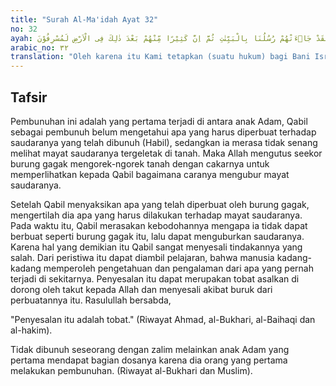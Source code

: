 ```yaml
---
title: "Surah Al-Ma'idah Ayat 32"
no: 32
ayah: مِنْ اَجْلِ ذٰلِكَ ۛ كَتَبْنَا عَلٰى بَنِيْٓ اِسْرَاۤءِيْلَ اَنَّهٗ مَنْ قَتَلَ نَفْسًاۢ بِغَيْرِ نَفْسٍ اَوْ فَسَادٍ فِى الْاَرْضِ فَكَاَنَّمَا قَتَلَ النَّاسَ جَمِيْعًاۗ وَمَنْ اَحْيَاهَا فَكَاَنَّمَآ اَحْيَا النَّاسَ جَمِيْعًا ۗوَلَقَدْ جَاۤءَتْهُمْ رُسُلُنَا بِالْبَيِّنٰتِ ثُمَّ اِنَّ كَثِيْرًا مِّنْهُمْ بَعْدَ ذٰلِكَ فِى الْاَرْضِ لَمُسْرِفُوْنَ
arabic_no: ٣٢
translation: "Oleh karena itu Kami tetapkan (suatu hukum) bagi Bani Israil, bahwa barangsiapa membunuh seseorang, bukan karena orang itu membunuh orang lain, atau bukan karena berbuat kerusakan di bumi, maka seakan-akan dia telah membunuh semua manusia. Barangsiapa memelihara kehidupan seorang manusia, maka seakan-akan dia telah memelihara kehidupan semua manusia. Sesungguhnya Rasul Kami telah datang kepada mereka dengan (membawa) keterangan-keterangan yang jelas. Tetapi kemudian banyak di antara mereka setelah itu melampaui batas di bumi."
---
```


## Tafsir

Pembunuhan ini adalah yang pertama terjadi di antara anak Adam, Qabil sebagai pembunuh belum mengetahui apa yang harus diperbuat terhadap saudaranya yang telah dibunuh (Habil), sedangkan ia merasa tidak senang melihat mayat saudaranya tergeletak di tanah. Maka Allah mengutus seekor burung gagak mengorek-ngorek tanah dengan cakarnya untuk memperlihatkan kepada Qabil bagaimana caranya mengubur mayat saudaranya. 

Setelah Qabil menyaksikan apa yang telah diperbuat oleh burung gagak, mengertilah dia apa yang harus dilakukan terhadap mayat saudaranya. Pada waktu itu, Qabil merasakan kebodohannya mengapa ia tidak dapat berbuat seperti burung gagak itu, lalu dapat menguburkan saudaranya. Karena hal yang demikian itu Qabil sangat menyesali tindakannya yang salah. Dari peristiwa itu dapat diambil pelajaran, bahwa manusia kadang-kadang memperoIeh pengetahuan dan pengalaman dari apa yang pernah terjadi di sekitarnya. Penyesalan itu dapat merupakan tobat asalkan di dorong oleh takut kepada Allah dan menyesali akibat buruk dari perbuatannya itu. Rasulullah bersabda, 

"Penyesalan itu adalah tobat." (Riwayat Ahmad, al-Bukhari, al-Baihaqi dan al-hakim). 

Tidak dibunuh seseorang dengan zalim melainkan anak Adam yang pertama mendapat bagian dosanya karena dia orang yang pertama melakukan pembunuhan. (Riwayat al-Bukhari dan Muslim).